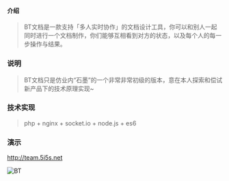 #### 介绍 
> BT文档是一款支持「多人实时协作」的文档设计工具，你可以和别人一起同时进行一个文档制作，你们能够互相看到对方的状态，以及每个人的每一步操作与结果。
### 说明
> BT文档只是仿业内“石墨”的一个非常非常初级的版本，意在本人探索和偿试新产品下的技术原理实现~
### 技术实现
> php + nginx + socket.io + node.js + es6
### 演示
http://team.5i5s.net

![BT](http://team.5i5s.net/Public/assets/images/9293E450-B7FC-4573-AACF-08CD9F52B702.png)


